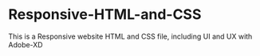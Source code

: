 # Responsive-HTML-and-CSS
This is a Responsive website  HTML and CSS file, including UI and UX with Adobe-XD 
